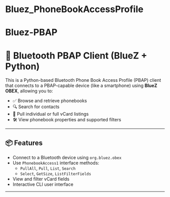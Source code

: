 # Bluez_PhoneBookAccessProfile
# Bluez-PBAP
# 📱 Bluetooth PBAP Client (BlueZ + Python)

This is a Python-based Bluetooth Phone Book Access Profile (PBAP) client that connects to a PBAP-capable device (like a smartphone) using **BlueZ OBEX**, allowing you to:

- ✅ Browse and retrieve phonebooks
- 🔍 Search for contacts
- 📇 Pull individual or full vCard listings
- 🛠️ View phonebook properties and supported filters

---

## 📦 Features

- Connect to a Bluetooth device using `org.bluez.obex`
- Use `PhonebookAccess1` interface methods:
  - `PullAll`, `Pull`, `List`, `Search`
  - `Select`, `GetSize`, `ListFilterFields`
- View and filter vCard fields
- Interactive CLI user interface

---


